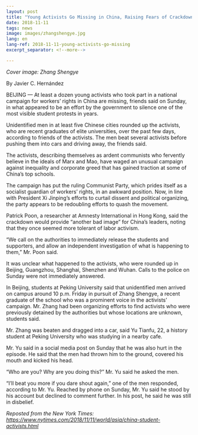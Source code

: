 ```yaml
---
layout: post
title: "Young Activists Go Missing in China, Raising Fears of Crackdown"
date: 2018-11-11
tags: news
image: images/zhangshengye.jpg
lang: en
lang-ref: 2018-11-11-young-activists-go-missing
excerpt_separator: <!--more-->

---
```


<em>Cover image: Zhang Shengye</em>

By Javier C. Hernández

BEIJING — At least a dozen young activists who took part in a national campaign for workers’ rights in China are missing, friends said on Sunday, in what appeared to be an effort by the government to silence one of the most visible student protests in years.

Unidentified men in at least five Chinese cities rounded up the activists, who are recent graduates of elite universities, over the past few days, according to friends of the activists. The men beat several activists before pushing them into cars and driving away, the friends said.

The activists, describing themselves as ardent communists who fervently believe in the ideals of Marx and Mao, have waged an unusual campaign against inequality and corporate greed that has gained traction at some of China’s top schools.

The campaign has put the ruling Communist Party, which prides itself as a socialist guardian of workers’ rights, in an awkward position. Now, in line with President Xi Jinping’s efforts to curtail dissent and political organizing, the party appears to be redoubling efforts to quash the movement.

Patrick Poon, a researcher at Amnesty International in Hong Kong, said the crackdown would provide “another bad image” for China’s leaders, noting that they once seemed more tolerant of labor activism.

“We call on the authorities to immediately release the students and supporters, and allow an independent investigation of what is happening to them,” Mr. Poon said.

It was unclear what happened to the activists, who were rounded up in Beijing, Guangzhou, Shanghai, Shenzhen and Wuhan. Calls to the police on Sunday were not immediately answered.

In Beijing, students at Peking University said that unidentified men arrived on campus around 10 p.m. Friday in pursuit of Zhang Shengye, a recent graduate of the school who was a prominent voice in the activists’ campaign. Mr. Zhang had been organizing efforts to find activists who were previously detained by the authorities but whose locations are unknown, students said.

Mr. Zhang was beaten and dragged into a car, said Yu Tianfu, 22, a history student at Peking University who was studying in a nearby cafe.

Mr. Yu said in a social media post on Sunday that he was also hurt in the episode. He said that the men had thrown him to the ground, covered his mouth and kicked his head.

“Who are you? Why are you doing this?” Mr. Yu said he asked the men.

“I’ll beat you more if you dare shout again,” one of the men responded, according to Mr. Yu.
Reached by phone on Sunday, Mr. Yu said he stood by his account but declined to comment further. In his post, he said he was still in disbelief.



<em>Reposted from the New York Times: <https://www.nytimes.com/2018/11/11/world/asia/china-student-activists.html></em>

